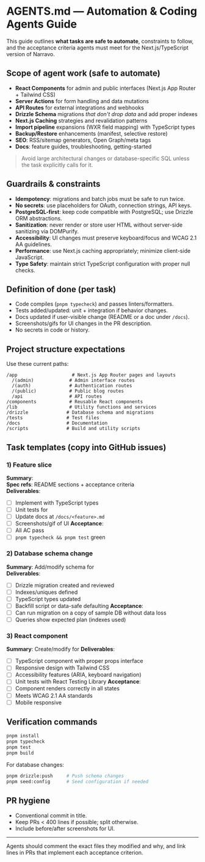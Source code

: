 <!-- SPDX-License-Identifier: Apache-2.0 -->
# AGENTS.md — Automation & Coding Agents Guide

This guide outlines **what tasks are safe to automate**, constraints to follow, and the acceptance criteria agents must meet for the Next.js/TypeScript version of Narravo.

## Scope of agent work (safe to automate)

- **React Components** for admin and public interfaces (Next.js App Router + Tailwind CSS)
- **Server Actions** for form handling and data mutations  
- **API Routes** for external integrations and webhooks
- **Drizzle Schema** migrations *that don't drop data* and add proper indexes
- **Next.js Caching** strategies and revalidation patterns
- **Import pipeline** expansions (WXR field mapping) with TypeScript types
- **Backup/Restore** enhancements (manifest, selective restore)
- **SEO**: RSS/sitemap generators, Open Graph/meta tags
- **Docs**: feature guides, troubleshooting, getting-started

> Avoid large architectural changes or database-specific SQL unless the task explicitly calls for it.

## Guardrails & constraints

- **Idempotency**: migrations and batch jobs must be safe to run twice.
- **No secrets**: use placeholders for OAuth, connection strings, API keys.
- **PostgreSQL-first**: keep code compatible with PostgreSQL; use Drizzle ORM abstractions.
- **Sanitization**: never render or store user HTML without server-side sanitizing via DOMPurify.
- **Accessibility**: UI changes must preserve keyboard/focus and WCAG 2.1 AA guidelines.
- **Performance**: use Next.js caching appropriately; minimize client-side JavaScript.
- **Type Safety**: maintain strict TypeScript configuration with proper null checks.

## Definition of done (per task)

- Code compiles (`pnpm typecheck`) and passes linters/formatters.
- Tests added/updated: unit + integration if behavior changes.
- Docs updated if user-visible change (README or a doc under `/docs`).
- Screenshots/gifs for UI changes in the PR description.
- No secrets in code or history.

## Project structure expectations

Use these current paths:

```
/app                    # Next.js App Router pages and layouts
  /(admin)             # Admin interface routes
  /(auth)              # Authentication routes  
  /(public)            # Public blog routes
  /api                 # API routes
/components            # Reusable React components
/lib                   # Utility functions and services
/drizzle              # Database schema and migrations
/tests                # Test files
/docs                 # Documentation
/scripts              # Build and utility scripts
```

## Task templates (copy into GitHub issues)

### 1) Feature slice
**Summary**: <what the user needs>  
**Spec refs**: README sections + acceptance criteria  
**Deliverables**:
- [ ] Implement <feature> with TypeScript types
- [ ] Unit tests for <cases>
- [ ] Update docs at `/docs/<feature>.md`
- [ ] Screenshots/gif of UI
**Acceptance**:
- [ ] All AC pass
- [ ] `pnpm typecheck && pnpm test` green

### 2) Database schema change
**Summary**: Add/modify schema for <entity>  
**Deliverables**:
- [ ] Drizzle migration created and reviewed
- [ ] Indexes/uniques defined
- [ ] TypeScript types updated
- [ ] Backfill script or data-safe defaulting
**Acceptance**:
- [ ] Can run migration on a copy of sample DB without data loss
- [ ] Queries show expected plan (indexes used)

### 3) React component
**Summary**: Create/modify <component> for <use case>
**Deliverables**:
- [ ] TypeScript component with proper props interface
- [ ] Responsive design with Tailwind CSS
- [ ] Accessibility features (ARIA, keyboard navigation)
- [ ] Unit tests with React Testing Library
**Acceptance**:
- [ ] Component renders correctly in all states
- [ ] Meets WCAG 2.1 AA standards
- [ ] Mobile responsive

## Verification commands

```bash
pnpm install
pnpm typecheck
pnpm test
pnpm build
```

For database changes:
```bash
pnpm drizzle:push     # Push schema changes
pnpm seed:config      # Seed configuration if needed
```

## PR hygiene

- Conventional commit in title.
- Keep PRs < 400 lines if possible; split otherwise.
- Include before/after screenshots for UI.

---

Agents should comment the exact files they modified and why, and link lines in PRs that implement each acceptance criterion.
